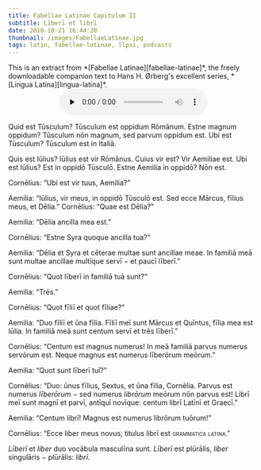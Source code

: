 ```yaml
---
title: Fabellae Latinae Capitulum II
subtitle: Līberī et librī
date: 2018-10-21 16:44:20
thumbnail: /images/FabellaeLatinae.jpg
tags: latin, fabellae-latinae, llpsi, podcasts
---
```


<div class="sidenote">This is an extract from *[Fabellae
Latinae][fabellae-latinae]*, the freely downloadable companion text to Hans H.
Ørberg's excellent series, *[Lingua Latina][lingua-latina]*.</div>

<center>
<audio controls preload="none">
  <source src="https://s3.amazonaws.com/fabellaelatinae/capitula/02-LiberiEtLibri.mp3" type="audio/mpeg" />
</audio>
</center>

Quid est Tūsculum? Tūsculum est oppidum Rōmānum. Estne magnum oppidum? Tūsculum
nōn magnum, sed parvum oppidum est. Ubi est Tūsculum? Tūsculum est in Italiā.

Quis est Iūlius? Iūlius est vir Rōmānus. Cuius vir est? Vir Aemiliae est. Ubi
est Iūlius? Est in oppidō Tūsculō. Estne Aemilia in oppidō? Nōn est.

Cornēlius: “Ubi est vir tuus, Aemilia?”

Aemilia: “Iūlius, vir meus, in oppidō Tūsculō est. Sed ecce Mārcus, fīlius
meus, et Dēlia.” Cornēlius: “Quae est Dēlia?”

Aemilia: “Dēlia ancilla mea est.”

Cornēlius: “Estne Syra quoque ancilla tua?”

Aemilia: “Dēlia et Syra et cēterae multae sunt ancillae meae. In familiā meā
sunt multae ancillae multīque servī − et paucī līberī.”

Cornēlius: “Quot līberī in familiā tuā sunt?”

Aemilia: “Trēs.”

Cornēlius: “Quot fīliī et quot fīliae?”

Aemilia: “Duo fīliī et ūna fīlia. Fīliī meī sunt Mārcus et Quīntus, fīlia mea
est Iūlia. In familiā meā sunt centum servī et trēs līberī.”

Cornēlius: “Centum est magnus numerus! In meā familiā parvus numerus servōrum
est. Neque magnus est numerus līberōrum meōrum.”

Aemilia: “Quot sunt līberī tuī?”

Cornēlius: “Duo: ūnus fīlius, Sextus, et ūna fīlia, Cornēlia. Parvus est
numerus *līberōrum* − sed numerus *librōrum* meōrum nōn parvus est! Librī meī
sunt magnī et parvī, antīquī novīque: centum librī Latīnī et Graecī.”

Aemilia: “Centum librī! Magnus est numerus librōrum tuōrum!”

Cornēlius: “Ecce liber meus novus; titulus librī est <span style="font-variant:
small-caps;">grammatica latina</span>.”

*Līberī* et *liber* duo vocābula masculīna sunt. *Līberī* est plūrālis, *liber*
singulāris − plūrālis: *librī*.

[fabellae-latinae]: https://www.hackettpublishing.com/pdfs/FabellaeLatinae_2016_HansOrberg.pdf
[lingua-latina]: https://www.hackettpublishing.com/lingua-latina-per-se-illustrata-series
